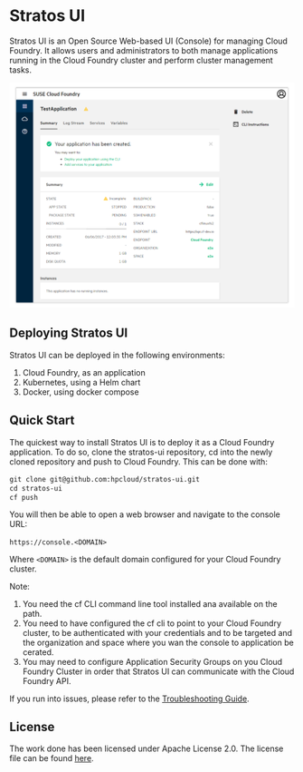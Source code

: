 # Stratos UI

Stratos UI is an Open Source Web-based UI (Console) for managing Cloud Foundry. It allows users and administrators to both manage applications running in the Cloud Foundry cluster and perform cluster management tasks.

![Stratos UI Application view](docs/images/stratos-ui.png)

## Deploying Stratos UI

Stratos UI can be deployed in the following environments:

1. Cloud Foundry, as an application
1. Kubernetes, using a Helm chart
1. Docker, using docker compose

## Quick Start

The quickest way to install Stratos UI is to deploy it as a Cloud Foundry application. To do so, clone the stratos-ui repository, cd into the newly cloned repository and push to Cloud Foundry. This can be done with:

```
git clone git@github.com:hpcloud/stratos-ui.git
cd stratos-ui
cf push
```

You will then be able to open a web browser and navigate to the console URL:

`https://console.<DOMAIN>`

Where `<DOMAIN>` is the default domain configured for your Cloud Foundry cluster.

Note:

1. You need the cf CLI command line tool installed ana available on the path.
1. You need to have configured the cf cli to point to your Cloud Foundry cluster, to be authenticated with your credentials and to be targeted and the organization and space where you wan the console to application be cerated.
1. You may need to configure Application Security Groups on you Cloud Foundry Cluster in order that  Stratos UI can communicate with the Cloud Foundry API.

If you run into issues, please refer to the [Troubleshooting Guide](docs/Troubleshooting.md).

## License

The work done has been licensed under Apache License 2.0. The license file can be found [here](LICENSE.md).

